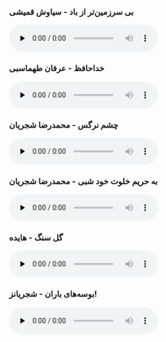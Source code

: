 ### بی سرزمین‌تر از باد - سیاوش قمیشی
<audio controls preload="none" src="https://dl.mehrdl.top/Music/A/A/Album/Siavash%20Baad/Siavash%20Ghomayshi%20-%20Bi%20Sarzamin%20Tar%20Az%20Baad.mp3"></audio>

### خداحافظ - عرفان طهماسبی
<audio controls preload="none" src="https://irsv.upmusics.com/AliBZ/Erfan%20Tahmasbi%20%E2%80%93%20Khodahafez%20(320).mp3"></audio>

### چشم نرگس - محمدرضا شجریان
<audio controls preload="none" src="https://dlm.musicsplus.ir/songs/Track/mohammadreza.shajarian.cheshme.narges(128).mp3"></audio>

### به حریم خلوت خود شبی - محمدرضا شجریان
<audio controls preload="none" src="https://dl.musicdel.ir/Music/1403/02/mohammadreza_shajarian_harime_khalvat%20128.mp3"></audio>

### گل سنگ - هایده
<audio controls preload="none" src="https://dl.mehrdl.top/Music/A/F/Hayede-faryad/07%20Gol%20Sang.MP3"></audio>

### بوسه‌های باران - شجریانز!

<audio controls preload="none" src="https://file.musico.ir/Song/MohammadReza%20Shajarian%20-%20Boose%20Baran%20(128).mp3"></audio>


